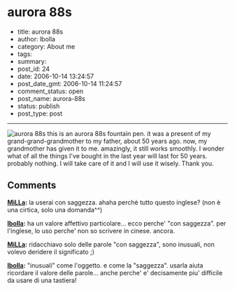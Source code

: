 # aurora 88s

- title: aurora 88s
- author: lbolla
- category: About me
- tags: 
- summary: 
- post_id: 24
- date: 2006-10-14 13:24:57
- post_date_gmt: 2006-10-14 11:24:57
- comment_status: open
- post_name: aurora-88s
- status: publish
- post_type: post

----------------

![aurora 88s][1] this is an aurora 88s fountain pen. it was a present of my grand-grand-grandmother to my father, about 50 years ago. now, my grandmother has given it to me. amazingly, it still works smoothly. I wonder what of all the things I've bought in the last year will last for 50 years. probably nothing. I will take care of it and I will use it wisely. Thank you.

   [1]: http://lbolla.info/blog/wp-content/uploads/2006/10/aurora88goldcap.jpg

## Comments

**[MiLLa](#8 "2006-11-19 20:12:52"):** la userai con saggezza. ahaha perchè tutto questo inglese? (non è una cirtica, solo una domanda^^)

**[lbolla](#9 "2006-11-19 20:29:45"):** ha un valore affettivo particolare... ecco perche' "con saggezza". per l'inglese, lo uso perche' non so scrivere in cinese. ancora.

**[MiLLa](#10 "2006-11-19 21:43:24"):** ridacchiavo solo delle parole "con saggezza", sono inusuali, non volevo deridere il significato ;)

**[lbolla](#11 "2006-11-19 22:55:56"):** "inusuali" come l'oggetto. e come la "saggezza". usarla aiuta ricordare il valore delle parole... anche perche' e' decisamente piu' difficile da usare di una tastiera!

